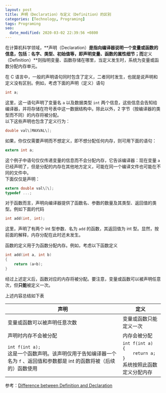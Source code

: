 ```yaml
---
layout: post
title: 声明（Declaration）与定义（Definition）的区别
categories: [Technology, Programing]
tags: Programing
seo:
  date_modified: 2020-03-02 22:39:56 +0800
---
```


在计算机科学领域，**声明（Declaration）**是指向编译器说明一个变量或函数的信息，包括：名字、类型、初始值等，即声明变量、函数的属性细节；而**定义（Definition）**则指明变量、函数存储在哪里，当定义发生时，系统为变量或函数分配内存单元。

在 C 语言中，一般的声明语句同时包含了定义，二者同时发生，也就是说声明和定义没有区别。例如，考虑下面的声明（定义）语句

```c
int a;
```

这里，这一语句声明了变量名 `a` 以及数据类型 `int` 两个信息，这些信息会告知给编译器，并将存储在符号表中这一数据结构中。除此以外，2 字节（按编译器的类型而不同）的内存将被分配。  
以下这些声明也包含了定义行为：

```c
double val\[MAXVAL\];
```

如果，你仅仅需要声明而不想定义，即不想分配任何内存，则可用下面的语句：

```c
extern int a;
```

这个例子中语句仅仅传递变量的信息而不会分配内存，它告诉编译器：现在变量 `a` 已经声明了，但是分配的内存在其他地方定义，可能在同一个编译文件也可能在不同的文件中。  
下面仅仅是声明：

```c
extern double val\[\];
typedef ...;
```

对于函数而言，声明向编译器提供了函数名、参数的数量及其类型、返回值的类型。例如下面的代码

```c
int add(int, int);
```

这里，声明了有两个 int 型参数、名为 `add` 的函数，其返回值为 int 型。显然，按前面的解释，内存分配在此时还未发生。

函数的定义用于为函数分配内存。例如，考虑以下函数定义

```c
int add(int a, int b)
{
    return (a+b);
}
```

经过上述定义后，函数对应的内存将被分配。要注意，变量或函数可以被声明任意次，但**只能**被定义一次。

上述内容总结如下表

|声明|定义|
|----|----|
|变量或函数可以被声明任意次数|变量或函数只能定义一次|
|声明时内存不会被分配|内存会被分配|
|`int f(int a);`<br>这是一个函数声明。该声明仅用于告知编译器一个名为 `f` 、返回值和参数都是 int 的函数将被（后续的）函数使用|`int f(int a)`<br>`{`<br>`    return a;`<br>`}`<br>系统按照此函数定义分配内存|

参考：[Difference between Definition and Declaration](https://www.geeksforgeeks.org/difference-between-definition-and-declaration/)
